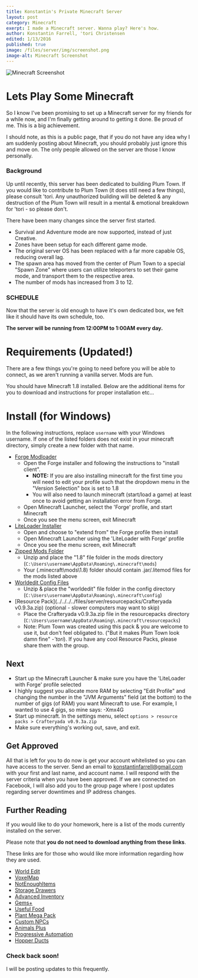 ```yaml
---
title: Konstantin's Private Minecraft Server
layout: post
category: Minecraft
exerpt: I made a Minecraft server. Wanna play? Here's how.
author: Konstantin Farrell, 'tori Christensen
edited: 1/13/2016
published: true
image: /files/server/img/screenshot.png
image-alt: Minecraft Screenshot
---
```


![Minecraft Screenshot](../../../../files/server/img/screenshot.png)

# Lets Play Some Minecraft

So I know I've been promising to set up a Minecraft server for my friends for a while now,
and I'm finally getting around to getting it done. Be proud of me. This is a big achievement.

I should note, as this is a public page, that if you do not have any idea why I am suddenly posting
about Minecraft, you should probably just ignore this and move on. The only people allowed on the
server are those I know personally.

### Background

Up until recently, this server has been dedicated to building Plum Town. If you would like to contribute to Plum Town (it does still need a few things), please consult 'tori.
Any unauthorized building will be deleted & any destruction of the Plum Town will result in a mental & emotional breakdown for 'tori - so please don't.

There have been many changes since the server first started.

- Survival and Adventure mode are now supported, instead of just Creative.
- Zones have been setup for each different game mode.
- The original server OS has been replaced with a far more capable OS, reducing overall lag.
- The spawn area has moved from the center of Plum Town to a special "Spawn Zone" where users can utilize teleporters to set their game mode, and transport them to the respective area.
- The number of mods has increased from 3 to 12.

### SCHEDULE

Now that the server is old enough to have it's own dedicated box, we felt like it should have its own schedule, too.

**The server will be running from 12:00PM to 1:00AM every day.**

# Requirements (**Updated!**)

There are a few things you're going to need before you will be able to connect, as we aren't running a vanilla server. Mods are fun.

You should have Minecraft 1.8 installed. Below are the additional items for you to download and instructions for proper installation etc...

# Install (for Windows)

In the following instructions, replace `username` with your Windows username.
If one of the listed folders does not exist in your minecraft directory, simply create a new folder with that name.

- [Forge Modloader](../../../../files/server/forge/forge-1.8-11.14.1.1334-installer-win.exe)
    - Open the Forge installer and following the instructions to "install client".
        - **NOTE:** If you are also installing minecraft for the first time you will need to edit your profile such that the dropdown menu in the "Version Selection" box is set to 1.8
        - You will also need to launch minecraft (start/load a game) at least once to avoid getting an installation error from Forge.
    - Open Minecraft Launcher, select the 'Forge' profile, and start Minecraft
    - Once you see the menu screen, exit Minecraft
- [LiteLoader Installer](../../../../files/server/mods/liteloader-installer-1.8.0.exe)
    - Open and choose to "extend from" the Forge profile then install
    - Open Minecraft Launcher using the 'LiteLoader with Forge' profile
    - Once you see the menu screen, exit Minecraft
- [Zipped Mods Folder](../../../../files/server/mods/1.8.zip)
    - Unzip and place the "1.8" file folder in the mods directory (`C:\Users\username\AppData\Roaming\.minecraft\mods`)
    - Your (\.minecraft\mods\1.8) folder should contain .jar/.litemod files for the mods listed above
- [Worldedit Config Files](../../../../files/server/config/worldedit.zip)
    - Unzip & place the "worldedit" file folder in the config directory (`C:\Users\username\AppData\Roaming\.minecraft\config`)
- [Resource Pack](../../../../files/server/resourcepacks/Crafteryada v0.9.3a.zip) (optional - slower computers may want to skip)
    - Place the Crafteryada v0.9.3a.zip file in the resourcepacks directory (`C:\Users\username\AppData\Roaming\.minecraft\resourcepacks`)
    - Note: Plum Town was created using this pack & you are welcome to use it, but don't feel obligated to. ("But it makes Plum Town look damn fine" *-'tori*). If you have any cool Resource Packs, please share them with the group.

## Next

- Start up the Minecraft Launcher & make sure you have the 'LiteLoader with Forge' profile selected
- I highly suggest you allocate more RAM by selecting "Edit Profile" and changing the number in the "JVM Arguments" field (at the bottom) to the number of gigs (of RAM) you want Minecraft to use. For example, I wanted to use 4 gigs, so mine says: -Xmx4G
- Start up minecraft. In the settings menu, select `options > resource packs > Crafteryada v0.9.3a.zip`
- Make sure everything's working out, save, and exit.

## Get Approved

All that is left for you to do now is get your account whitelisted so you can have access to the server. Send an email to <konstantinfarrell@gmail.com> with your first and last name, and account name.
I will respond with the server criteria when you have been approved. If we are connected on Facebook, I will also add you to the group page where I post updates regarding server downtimes and IP address changes.

## Further Reading

If you would like to do your homework, here is a list of the mods currently installed on the server.

Please note that **you do not need to download anything from these links**.

These links are for those who would like more information regarding how they are used.

- [World Edit](http://wiki.sk89q.com/wiki/WorldEdit)
- [VoxelMap](http://www.minecraftforum.net/forums/mapping-and-modding/minecraft-mods/2261180-voxelmap-1-8-1-7-10-1-6-4-a-minimap-and-worldmap)
- [NotEnoughItems](http://minecraftsix.com/not-enough-items-mod/)
- [Storage Drawers](http://www.curse.com/mc-mods/minecraft/223852-storage-drawers)
- [Advanced Inventory](http://www.curse.com/mc-mods/minecraft/228892-advanced-inventory)
- [Gems\+](http://www.curse.com/mc-mods/minecraft/gems)
- [Useful Food](http://www.minecraftforum.net/forums/mapping-and-modding/minecraft-mods/1284835-usefulfood-1-5-0-craft-yourself-a-meal)
- [Plant Mega Pack](http://minecraft-forum.net/minecraft-mods-downloads/1-7-2-plant-mega-pack-mod-download-2-2/#.VpcMcBUrK70)
- [Custom NPCs](http://www.minecraftforum.net/forums/mapping-and-modding/minecraft-mods/1278956-custom-npcs)
- [Animals Plus](http://www.minecraftforum.net/forums/mapping-and-modding/minecraft-mods/1282011-animals-plus-1-6-camels-sharks-and-more-updated-1)
- [Progressive Automation](http://www.minecraftforum.net/forums/mapping-and-modding/minecraft-mods/2076388-progressive-automation-upgradeable-machines)
- [Hopper Ducts](http://www.minecraftforum.net/forums/mapping-and-modding/minecraft-mods/1291075-1-5-x-1-6-x-1-7-x-1-8-x-hopper-ducts-mod)


### Check back soon!

I will be posting updates to this frequently.
